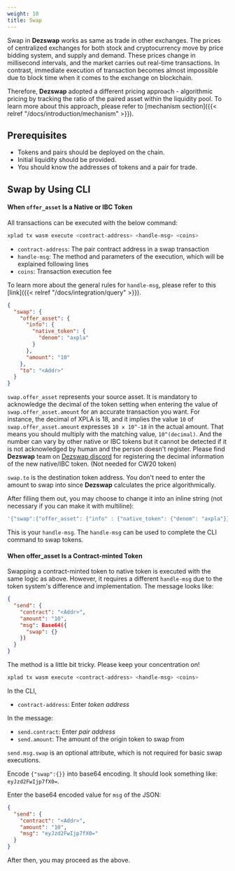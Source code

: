 ```yaml
---
weight: 10
title: Swap
---
```


Swap in **Dezswap** works as same as trade in other exchanges. The prices of centralized exchanges for both stock and cryptocurrency move by price bidding system, and supply and demand. These prices change in millisecond intervals, and the market carries out real-time transactions. In contrast, immediate execution of transaction becomes almost impossible due to block time when it comes to the exchange on blockchain.

Therefore, **Dezswap** adopted a different pricing approach - algorithmic pricing by tracking the ratio of the paired asset within the liquidity pool. To learn more about this approach, please refer to [mechanism section]({{< relref "/docs/introduction/mechanism" >}}).

## Prerequisites

- Tokens and pairs should be deployed on the chain.
- Initial liquidity should be provided.
- You should know the addresses of tokens and a pair for trade.

## Swap by Using CLI

#### When `offer_asset` Is a Native or IBC Token

All transactions can be executed with the below command:

```bash
xplad tx wasm execute <contract-address> <handle-msg> <coins>
```

- `contract-address`: The pair contract address in a swap transaction
- `handle-msg`: The method and parameters of the execution, which will be explained following lines
- `coins`: Transaction execution fee

To learn more about the general rules for `handle-msg`, please refer to this [link]({{< relref "/docs/integration/query" >}}).

```json
{
  "swap": {
    "offer_asset": {
      "info": {
        "native_token": {
          "denom": "axpla"
        }
      },
      "amount": "10"
    },
    "to": "<Addr>"
  }
}
```

`swap.offer_asset` represents your source asset. It is mandatory to acknowledge the decimal of the token setting when entering the value of `swap.offer_asset.amount` for an accurate transaction you want. For instance, the decimal of XPLA is 18, and it implies the value `10` of `swap.offer_asset.amount` expresses `10 x 10^-18` in the actual amount. That means you should multiply with the matching value, `10^(decimal)`. And the number can vary by other native or IBC tokens but it cannot be detected if it is not acknowledged by human and the person doesn't register. Please find **Dezswap** team on [Dezswap discord](https://discord.gg/ZQ2ps5H64t) for registering the decimal information of the new native/IBC token. (Not needed for CW20 token)

`swap.to` is the destination token address. You don't need to enter the amount to swap into since **Dezswap** calculates the price algorithmically.

After filling them out, you may choose to change it into an inline string (not necessary if you can make it with multiline):

```bash
'{"swap":{"offer_asset": {"info" : {"native_token": {"denom": "axpla"}},"amount": "10"},"to": "<Addr>",}}'
```

This is your `handle-msg`. The `handle-msg` can be used to complete the CLI command to swap tokens.

#### When offer_asset Is a Contract-minted Token

Swapping a contract-minted token to native token is executed with the same logic as above. However, it requires a different `handle-msg` due to the token system's difference and implementation. The message looks like:

```json
{
  "send": {
    "contract": "<Addr>",
    "amount": "10",
    "msg": Base64({
      "swap": {}
    })
  }
}
```

The method is a little bit tricky. Please keep your concentration on!

```bash
xplad tx wasm execute <contract-address> <handle-msg> <coins>
```

In the CLI,

- `contract-address`: Enter *token address*

In the message:

- `send.contract`: Enter *pair address*
- `send.amount`: The amount of the origin token to swap from

`send.msg.swap` is an optional attribute, which is not required for basic swap executions.

Encode `{"swap":{}}` into base64 encoding. It should look something like: `eyJzd2FwIjp7fX0=`.

Enter the base64 encoded value for `msg` of the JSON:

```json
{
  "send": {
    "contract": "<Addr>",
    "amount": "10",
    "msg": "eyJzd2FwIjp7fX0="
  }
}
```

After then, you may proceed as the above.
